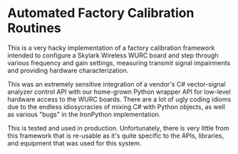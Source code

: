 # Automated Factory Calibration Routines
This is a very hacky implementation of a factory calibration framework intended to configure a Skylark Wireless WURC board and step through various frequency and gain settings, measuring transmit signal impairments and providing hardware characterization.

This was an extremely sensitive integration of a vendor's C# vector-signal analyzer control API with our home-grown Python wrapper API for low-level hardware access to the WURC boards. There are a lot of ugly coding idioms due to the endless idiosycracies of mixing C# with Python objects, as well as various "bugs" in the IronPython implementation.

This is tested and used in production. Unfortunately, there is very little from this framework that is re-usable as it's quite specific to the APIs, libraries, and equipment that was used for this system.
